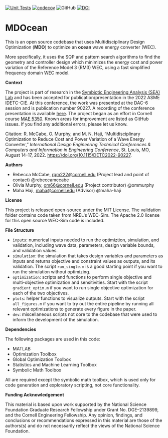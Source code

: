 [![Unit Tests](https://github.com/symbiotic-engineering/MDOcean/actions/workflows/tests.yml/badge.svg)](https://github.com/symbiotic-engineering/MDOcean/actions/workflows/tests.yml)
[![codecov](https://codecov.io/gh/symbiotic-engineering/MDOcean/branch/code-cleanup/graph/badge.svg?token=PQNFQ72IC8)](https://codecov.io/gh/symbiotic-engineering/MDOcean)
![GitHub](https://img.shields.io/github/license/symbiotic-engineering/MDOcean)
[![DOI](https://zenodo.org/badge/410160635.svg)](https://zenodo.org/badge/latestdoi/410160635)

# MDOcean
This is an open source codebase that uses Multidisciplinary Design Optimization (**MDO**) to optimize an **ocean** wave energy converter (WEC). 

More specifically, it uses the SQP and pattern search algorithms to find the geometry and controller design which minimizes the energy cost and power variation 
of the Reference Model 3 (RM3) WEC, using a fast simplified frequency domain WEC model.

**Context**

The project is part of research in the [Symbiotic Engineering Analysis (SEA) Lab](https://sea.mae.cornell.edu/) 
and has been accepted for publication/presentation in the 2022 ASME IDETC-CIE.
At this conference, the work was presented at the DAC-6 session and is publication number 90227.
A recording of the conference presentation is available [here](https://www.youtube.com/watch?v=LjpfXvujUGY).
The project began as an effort in Cornell course [MAE 5350](https://classes.cornell.edu/browse/roster/FA21/class/MAE/5350).
Known areas for improvement are listed as GitHub issues. If you find any additional errors, please let us know.

Citation: R. McCabe, O. Murphy, and M. N. Haji, “Multidisciplinary Optimization 
to Reduce Cost and Power Variation of a Wave Energy Converter,” 
*International Design Engineering Technical Conferences & Computers and 
Information in Engineering Conference*, St. Louis, MO, August 14-17, 2022.
https://doi.org/10.1115/DETC2022-90227.

**Authors**
- Rebecca McCabe, rgm222@cornell.edu (Project lead and point of contact) @rebeccamccabe
- Olivia Murphy, om66@cornell.edu (Project contributor) @ommurphy
- Maha Haji, maha@cornell.edu (Advisor) @maha-haji

**License**

This project is released open-source under the MIT License. The validation folder contains code taken from NREL's WEC-Sim. 
The Apache 2.0 license for this open source WEC-Sim code is included.

**File Structure**

- `inputs`: numerical inputs needed to run the optimiztion, simulation, and validation, including wave data, parameters, design variable bounds, and validation values.
- `simulation`: the simulation that takes design variables and parameters as inputs and returns objective and constraint values as outputs, and its validation.
The script `run_single.m` is a good starting point if you want to run the simulation without optimizing.
- `optimization`: scripts and functions to perform single objective and multi-objective optimization and sensitivities. Start with the script `gradient_optim.m`
if you want to run single objective optimization for each of the two objectives.
- `plots`: helper functions to visualize outputs. Start with the script `all_figures.m` if you want to try out the entire pipeline by running all relevant 
optimizations to generate every figure in the paper.
- `dev`: miscellaneous scripts not core to the codebase that were used to inform the development of the simulation.

**Dependencies**

The following packages are used in this code:
- MATLAB
- Optimization Toolbox
- Global Optimization Toolbox
- Statistics and Machine Learning Toolbox
- Symbolic Math Toolbox

All are required except the symbolic math toolbox, which is used only for code generation and exploratory scripting, not core functionality.

**Funding Acknowledgement**

This material is based upon work supported by the 
National Science Foundation Graduate Research Fellowship under 
Grant No. DGE–2139899, and the Cornell Engineering Fellowship.
Any opinion, findings, and conclusions or recommendations 
expressed in this material are those of the authors(s) and do not 
necessarily reflect the views of the National Science Foundation.
